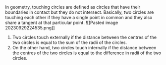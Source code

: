 In geometry, touching circles are defined as circles that have their boundaries in contact but they do not intersect. Basically, two circles are touching each other if they have a single point in common and they also share a tangent at that particular point.
![[Pasted image 20230929224535.png]]
1. Two circles touch externally if the distance between the centres of the two circles is equal to the sum of the radii of the circles.
2. ﻿﻿﻿On the other hand, two circles touch internally if the distance between the centres of the two circles is equal to the difference in radii of the two circles.

